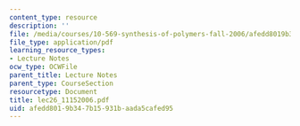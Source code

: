 ```yaml
---
content_type: resource
description: ''
file: /media/courses/10-569-synthesis-of-polymers-fall-2006/afedd8019b347b15931baada5cafed95_lec26_11152006.pdf
file_type: application/pdf
learning_resource_types:
- Lecture Notes
ocw_type: OCWFile
parent_title: Lecture Notes
parent_type: CourseSection
resourcetype: Document
title: lec26_11152006.pdf
uid: afedd801-9b34-7b15-931b-aada5cafed95
---
```


